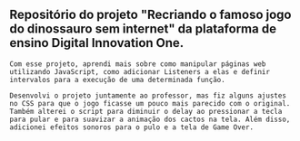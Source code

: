 ## Repositório do projeto "Recriando o famoso jogo do dinossauro sem internet" da plataforma de ensino Digital Innovation One.

	Com esse projeto, aprendi mais sobre como manipular páginas web utilizando JavaScript, como adicionar Listeners a elas e definir intervalos para a execução de uma determinada função.

	Desenvolvi o projeto juntamente ao professor, mas fiz alguns ajustes no CSS para que o jogo ficasse um pouco mais parecido com o original. Também alterei o script para diminuir o delay ao pressionar a tecla para pular e para suavizar a animação dos cactos na tela. Além disso, adicionei efeitos sonoros para o pulo e a tela de Game Over.